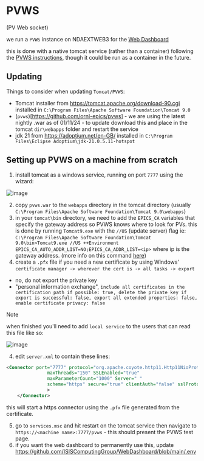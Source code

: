 # PVWS
(PV Web socket)

we run a `PVWS` instance on NDAEXTWEB3 for the [Web Dashboard](https://github.com/ISISComputingGroup/WebDashboard)

this is done with a native tomcat service (rather than a container) following the [PVWS instructions](https://github.com/ornl-epics/pvws?tab=readme-ov-file#running-under-tomcat), though it could be run as a container in the future. 

## Updating
Things to consider when updating `Tomcat/PVWS`:
- Tomcat installer from https://tomcat.apache.org/download-90.cgi installed in `C:\Program Files\Apache Software Foundation\Tomcat 9.0` 
- (`pvws`)[https://github.com/ornl-epics/pvws] - we are using the latest nightly .war as of 01/11/24 - to update download this and place in the tomcat `dir\webapps` folder and restart the service
- jdk 21 from https://adoptium.net/en-GB/ installed in `C:\Program Files\Eclipse Adoptium\jdk-21.0.5.11-hotspot`

## Setting up PVWS on a machine from scratch
1) install tomcat as a windows service, running on port `7777` using the wizard: 

![image](https://github.com/user-attachments/assets/edb64e77-c54b-470f-838e-f829b8089786)

2) copy `pvws.war` to the `webapps` directory in the tomcat directory (usually `C:\Program Files\Apache Software Foundation\Tomcat 9.0\webapps`)
3) in your `tomcat\bin` directory, we need to add the `EPICS_CA` variables that specify the gateway address so PVWS knows where to look for PVs. this is done by running `Tomcat9.exe` with the `//US` (update server) flag ie: 
 `C:\Program Files\Apache Software Foundation\Tomcat 9.0\bin>Tomcat9.exe //US ++Environment EPICS_CA_AUTO_ADDR_LIST=NO;EPICS_CA_ADDR_LIST=<ip>` where ip is the gateway address. (more info on this command [here](https://tomcat.apache.org/tomcat-9.0-doc/windows-service-howto.html))
3) create a `.pfx` file if you need a new certificate by using Windows' `certificate manager -> wherever the cert is -> all tasks -> export`
  -  no, do not export the private key
  - "personal information exchange", `include all certificates in the certification path if possible: true, delete the private key if export is successful: false, export all extended properties: false, enable certificate privacy: false`

> [!NOTE]  
> when finished you'll need to add `local service` to the users that can read this file like so: 
>
> ![image](https://github.com/user-attachments/assets/1d040def-06fe-4e0d-b6cd-126a27797658)

4) edit `server.xml` to contain these lines: 

```xml
<Connector port="7777" protocol="org.apache.coyote.http11.Http11NioProtocol"
               maxThreads="150" SSLEnabled="true"
               maxParameterCount="1000" Server=" " 
			   scheme="https" secure="true" clientAuth="false" sslProtocol="TLS" keystoreFile="file:///C:/PROGRA~1/APACHE~1/TOMCAT~1.0/dataweb.pfx" keystoreType="PKCS12" keystorePass="<keeper:.pfx keystore password for PVWS tomcat instance on NDAEXTWEB3>"
               >
    </Connector>
```

this will start a https connector using the `.pfx` file generated from the certificate. 

5) go to `services.msc` and hit restart on the tomcat service then navigate to `https://<machine name>:7777/pvws` - this should present the PVWS test page. 
6) if you want the web dashboard to permanently use this, update https://github.com/ISISComputingGroup/WebDashboard/blob/main/.env